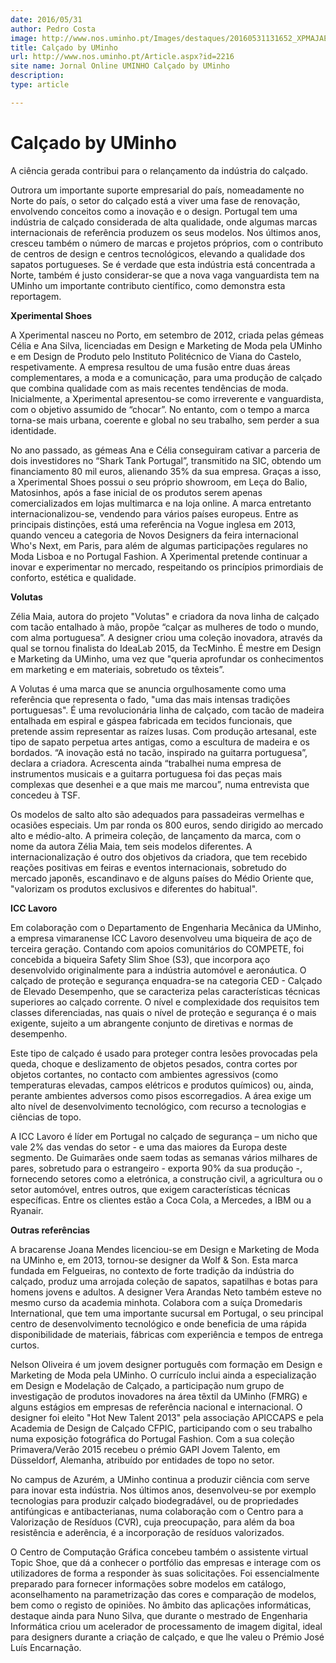 ```yaml
---
date: 2016/05/31
author: Pedro Costa
image: http://www.nos.uminho.pt/Images/destaques/20160531131652_XPMAJAEMI.jpg
title: Calçado by UMinho
url: http://www.nos.uminho.pt/Article.aspx?id=2216
site name: Jornal Online UMINHO Calçado by UMinho
description: 
type: article

---
```

# Calçado by UMinho




A ciência gerada contribui para o relançamento da indústria do calçado.

Outrora um importante suporte empresarial do país, nomeadamente no Norte do país, o setor do calçado está a viver uma fase de renovação, envolvendo conceitos como a inovação e o design. Portugal tem uma indústria de calçado considerada de alta qualidade, onde algumas marcas internacionais de referência produzem os seus modelos. Nos últimos anos, cresceu também o número de marcas e projetos próprios, com o contributo de centros de design e centros tecnológicos, elevando a qualidade dos sapatos portugueses. Se é verdade que esta indústria está concentrada a Norte, também é justo considerar-se que a nova vaga vanguardista tem na UMinho um importante contributo científico, como demonstra esta reportagem.


**Xperimental Shoes** 

A Xperimental nasceu no Porto, em setembro de 2012, criada pelas gémeas Célia e Ana Silva, licenciadas em Design e Marketing de Moda pela UMinho e em Design de Produto pelo Instituto Politécnico de Viana do Castelo, respetivamente. A empresa resultou de uma fusão entre duas áreas complementares, a moda e a comunicação, para uma produção de calçado que combina qualidade com as mais recentes tendências de moda. Inicialmente, a Xperimental apresentou-se como irreverente e vanguardista, com o objetivo assumido de “chocar”. No entanto, com o tempo a marca torna-se mais urbana, coerente e global no seu trabalho, sem perder a sua identidade.

No ano passado, as gémeas Ana e Célia conseguiram cativar a parceria de dois investidores no “Shark Tank Portugal”, transmitido na SIC, obtendo um financiamento 80 mil euros, alienando 35% da sua empresa. Graças a isso, a Xperimental Shoes possui o seu próprio showroom, em Leça do Balio, Matosinhos, após a fase inicial de os produtos serem apenas comercializados em lojas multimarca e na loja online. A marca entretanto internacionalizou-se, vendendo para vários países europeus. Entre as principais distinções, está uma referência na Vogue inglesa em 2013, quando venceu a categoria de Novos Designers da feira internacional Who's Next, em Paris, para além de algumas participações regulares no Moda Lisboa e no Portugal Fashion. A Xperimental pretende continuar a inovar e experimentar no mercado, respeitando os princípios primordiais de conforto, estética e qualidade.


**Volutas** 

Zélia Maia, autora do projeto "Volutas" e criadora da nova linha de calçado com tacão entalhado à mão, propõe “calçar as mulheres de todo o mundo, com alma portuguesa”. A designer criou uma coleção inovadora, através da qual se tornou finalista do IdeaLab 2015, da TecMinho. É mestre em Design e Marketing da UMinho, uma vez que "queria aprofundar os conhecimentos em marketing e em materiais, sobretudo os têxteis”. 

A Volutas é uma marca que se anuncia orgulhosamente como uma referência que representa o fado, "uma das mais intensas tradições portuguesas". É uma revolucionária linha de calçado, com tacão de madeira entalhada em espiral e gáspea fabricada em tecidos funcionais, que pretende assim representar as raízes lusas. Com produção artesanal, este tipo de sapato perpetua artes antigas, como a escultura de madeira e os bordados. “A inovação está no tacão, inspirado na guitarra portuguesa”, declara a criadora. Acrescenta ainda “trabalhei numa empresa de instrumentos musicais e a guitarra portuguesa foi das peças mais complexas que desenhei e a que mais me marcou”, numa entrevista que concedeu à TSF.

Os modelos de salto alto são adequados para passadeiras vermelhas e ocasiões especiais. Um par ronda os 800 euros, sendo dirigido ao mercado alto e médio-alto. A primeira coleção, de lançamento da marca, com o nome da autora Zélia Maia, tem seis modelos diferentes. A internacionalização é outro dos objetivos da criadora, que tem recebido reações positivas em feiras e eventos internacionais, sobretudo do mercado japonês, escandinavo e de alguns países do Médio Oriente que, "valorizam os produtos exclusivos e diferentes do habitual".


**ICC Lavoro** 

Em colaboração com o Departamento de Engenharia Mecânica da UMinho, a empresa vimaranense ICC Lavoro desenvolveu uma biqueira de aço de terceira geração. Contando com apoios comunitários do COMPETE, foi concebida a biqueira Safety Slim Shoe (S3), que incorpora aço desenvolvido originalmente para a indústria automóvel e aeronáutica. O calçado de proteção e segurança enquadra-se na categoria CED - Calçado de Elevado Desempenho, que se caracteriza pelas características técnicas superiores ao calçado corrente. O nível e complexidade dos requisitos tem classes diferenciadas, nas quais o nível de proteção e segurança é o mais exigente, sujeito a um abrangente conjunto de diretivas e normas de desempenho.

Este tipo de calçado é usado para proteger contra lesões provocadas pela queda, choque e deslizamento de objetos pesados, contra cortes por objetos cortantes, no contacto com ambientes agressivos (como temperaturas elevadas, campos elétricos e produtos químicos) ou, ainda, perante ambientes adversos como pisos escorregadios. A área exige um alto nível de desenvolvimento tecnológico, com recurso a tecnologias e ciências de topo. 

A ICC Lavoro é líder em Portugal no calçado de segurança – um nicho que vale 2% das vendas do setor - e uma das maiores da Europa deste segmento. De Guimarães onde saem todas as semanas vários milhares de pares, sobretudo para o estrangeiro - exporta 90% da sua produção -, fornecendo setores como a eletrónica, a construção civil, a agricultura ou o setor automóvel, entres outros, que exigem características técnicas específicas. Entre os clientes estão a Coca Cola, a Mercedes, a IBM ou a Ryanair.


**Outras referências** 

A bracarense Joana Mendes licenciou-se em Design e Marketing de Moda na UMinho e, em 2013, tornou-se designer da Wolf & Son. Esta marca fundada em Felgueiras, no contexto de forte tradição da indústria do calçado, produz uma arrojada coleção de sapatos, sapatilhas e botas para homens jovens e adultos. A designer Vera Arandas Neto também esteve no mesmo curso da academia minhota. Colabora com a suíça Dromedaris International, que tem uma importante sucursal em Portugal, o seu principal centro de desenvolvimento tecnológico e onde beneficia de uma rápida disponibilidade de materiais, fábricas com experiência e tempos de entrega curtos. 

Nelson Oliveira é um jovem designer português com formação em Design e Marketing de Moda pela UMinho. O currículo inclui ainda a especialização em Design e Modelação de Calçado, a participação num grupo de investigação de produtos inovadores na área têxtil da UMinho (FMRG) e alguns estágios em empresas de referência nacional e internacional. O designer foi eleito "Hot New Talent 2013" pela associação APICCAPS e pela Academia de Design de Calçado CFPIC, participando com o seu trabalho numa exposição fotográfica do Portugal Fashion. Com a sua coleção Primavera/Verão 2015 recebeu o prémio GAPI Jovem Talento, em Düsseldorf, Alemanha, atribuído por entidades de topo no setor.

No campus de Azurém, a UMinho continua a produzir ciência com serve para inovar esta indústria. Nos últimos anos, desenvolveu-se por exemplo tecnologias para produzir calçado biodegradável, ou de propriedades antifúngicas e antibacterianas, numa colaboração com o Centro para a Valorização de Resíduos (CVR), cuja preocupação, para além da boa resistência e aderência, é a incorporação de resíduos valorizados.

O Centro de Computação Gráfica concebeu também o assistente virtual Topic Shoe, que dá a conhecer o portfólio das empresas e interage com os utilizadores de forma a responder às suas solicitações. Foi essencialmente preparado para fornecer informações sobre modelos em catálogo, aconselhamento na parametrização das cores e comparação de modelos, bem como o registo de opiniões. No âmbito das aplicações informáticas, destaque ainda para Nuno Silva, que durante o mestrado de Engenharia Informática criou um acelerador de processamento de imagem digital, ideal para designers durante a criação de calçado, e que lhe valeu o Prémio José Luís Encarnação.
